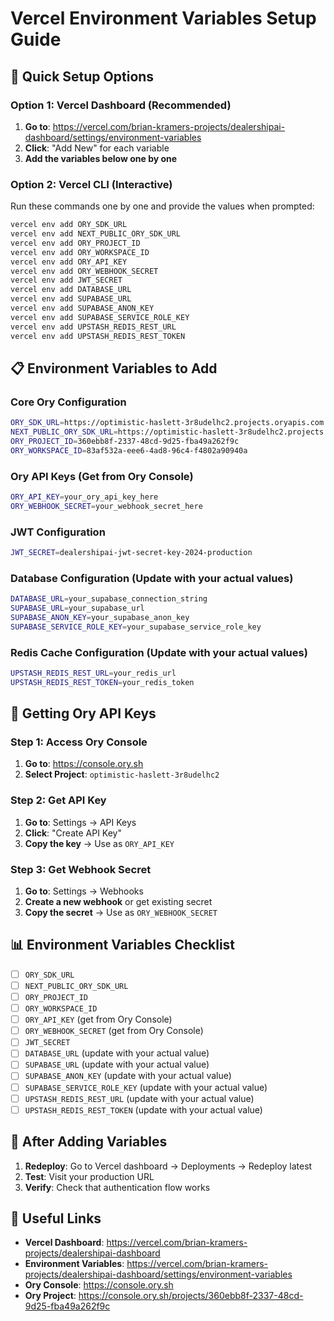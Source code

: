 # Vercel Environment Variables Setup Guide

## 🚀 Quick Setup Options

### Option 1: Vercel Dashboard (Recommended)
1. **Go to**: https://vercel.com/brian-kramers-projects/dealershipai-dashboard/settings/environment-variables
2. **Click**: "Add New" for each variable
3. **Add the variables below one by one**

### Option 2: Vercel CLI (Interactive)
Run these commands one by one and provide the values when prompted:

```bash
vercel env add ORY_SDK_URL
vercel env add NEXT_PUBLIC_ORY_SDK_URL
vercel env add ORY_PROJECT_ID
vercel env add ORY_WORKSPACE_ID
vercel env add ORY_API_KEY
vercel env add ORY_WEBHOOK_SECRET
vercel env add JWT_SECRET
vercel env add DATABASE_URL
vercel env add SUPABASE_URL
vercel env add SUPABASE_ANON_KEY
vercel env add SUPABASE_SERVICE_ROLE_KEY
vercel env add UPSTASH_REDIS_REST_URL
vercel env add UPSTASH_REDIS_REST_TOKEN
```

## 📋 Environment Variables to Add

### Core Ory Configuration
```bash
ORY_SDK_URL=https://optimistic-haslett-3r8udelhc2.projects.oryapis.com
NEXT_PUBLIC_ORY_SDK_URL=https://optimistic-haslett-3r8udelhc2.projects.oryapis.com
ORY_PROJECT_ID=360ebb8f-2337-48cd-9d25-fba49a262f9c
ORY_WORKSPACE_ID=83af532a-eee6-4ad8-96c4-f4802a90940a
```

### Ory API Keys (Get from Ory Console)
```bash
ORY_API_KEY=your_ory_api_key_here
ORY_WEBHOOK_SECRET=your_webhook_secret_here
```

### JWT Configuration
```bash
JWT_SECRET=dealershipai-jwt-secret-key-2024-production
```

### Database Configuration (Update with your actual values)
```bash
DATABASE_URL=your_supabase_connection_string
SUPABASE_URL=your_supabase_url
SUPABASE_ANON_KEY=your_supabase_anon_key
SUPABASE_SERVICE_ROLE_KEY=your_supabase_service_role_key
```

### Redis Cache Configuration (Update with your actual values)
```bash
UPSTASH_REDIS_REST_URL=your_redis_url
UPSTASH_REDIS_REST_TOKEN=your_redis_token
```

## 🔑 Getting Ory API Keys

### Step 1: Access Ory Console
1. **Go to**: https://console.ory.sh
2. **Select Project**: `optimistic-haslett-3r8udelhc2`

### Step 2: Get API Key
1. **Go to**: Settings → API Keys
2. **Click**: "Create API Key"
3. **Copy the key** → Use as `ORY_API_KEY`

### Step 3: Get Webhook Secret
1. **Go to**: Settings → Webhooks
2. **Create a new webhook** or get existing secret
3. **Copy the secret** → Use as `ORY_WEBHOOK_SECRET`

## 📊 Environment Variables Checklist

- [ ] `ORY_SDK_URL`
- [ ] `NEXT_PUBLIC_ORY_SDK_URL`
- [ ] `ORY_PROJECT_ID`
- [ ] `ORY_WORKSPACE_ID`
- [ ] `ORY_API_KEY` (get from Ory Console)
- [ ] `ORY_WEBHOOK_SECRET` (get from Ory Console)
- [ ] `JWT_SECRET`
- [ ] `DATABASE_URL` (update with your actual value)
- [ ] `SUPABASE_URL` (update with your actual value)
- [ ] `SUPABASE_ANON_KEY` (update with your actual value)
- [ ] `SUPABASE_SERVICE_ROLE_KEY` (update with your actual value)
- [ ] `UPSTASH_REDIS_REST_URL` (update with your actual value)
- [ ] `UPSTASH_REDIS_REST_TOKEN` (update with your actual value)

## 🎯 After Adding Variables

1. **Redeploy**: Go to Vercel dashboard → Deployments → Redeploy latest
2. **Test**: Visit your production URL
3. **Verify**: Check that authentication flow works

## 🔗 Useful Links

- **Vercel Dashboard**: https://vercel.com/brian-kramers-projects/dealershipai-dashboard
- **Environment Variables**: https://vercel.com/brian-kramers-projects/dealershipai-dashboard/settings/environment-variables
- **Ory Console**: https://console.ory.sh
- **Ory Project**: https://console.ory.sh/projects/360ebb8f-2337-48cd-9d25-fba49a262f9c
